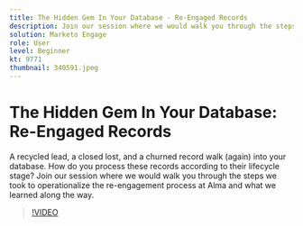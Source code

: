 ```yaml
---
title: The Hidden Gem In Your Database - Re-Engaged Records
description: Join our session where we would walk you through the steps we took to operationalize the re-engagement process at Alma and what we learned along the way.
solution: Marketo Engage
role: User
level: Beginner
kt: 9771
thumbnail: 340591.jpeg
---
```

# The Hidden Gem In Your Database: Re-Engaged Records

A recycled lead, a closed lost, and a churned record walk (again) into your database. How do you process these records according to their lifecycle stage? Join our session where we would walk you through the steps we took to operationalize the re-engagement process at Alma and what we learned along the way.

>[!VIDEO](https://video.tv.adobe.com/v/340591/?quality=12&learn=on)
